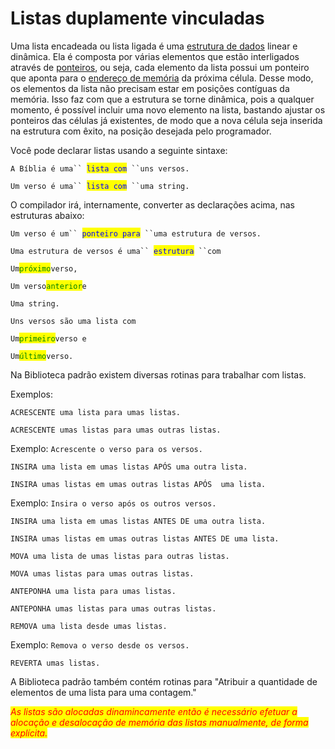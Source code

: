 # Listas duplamente vinculadas

Uma lista encadeada ou lista ligada é uma [estrutura de dados](https://pt.wikipedia.org/wiki/Estrutura\_de\_dados) linear e dinâmica. Ela é composta por várias elementos que estão interligados através de [ponteiros](https://pt.wikipedia.org/wiki/Ponteiro\_\(programa%C3%A7%C3%A3o\)), ou seja, cada elemento da lista possui um ponteiro que aponta para o [endereço de memória](https://pt.wikipedia.org/wiki/Endere%C3%A7o\_\(mem%C3%B3ria\)) da próxima célula. Desse modo, os elementos da lista não precisam estar em posições contíguas da memória. Isso faz com que a estrutura se torne dinâmica, pois a qualquer momento, é possível incluir uma novo elemento na lista, bastando ajustar os ponteiros das células já existentes, de modo que a nova célula seja inserida na estrutura com êxito, na posição desejada pelo programador.

Você pode declarar listas usando a seguinte sintaxe:



`A Bíblia é uma`` `<mark style="color:blue;">`lista com`</mark>` ``uns versos.`

`Um verso é uma`` `<mark style="color:blue;">`lista com`</mark>` ``uma string.`



O compilador irá, internamente, converter as declarações acima, nas estruturas abaixo:

`Um verso é um`` `<mark style="color:blue;">`ponteiro para`</mark>` ``uma estrutura de versos.`

`Uma estrutura de versos é uma`` `<mark style="color:blue;">`estrutura`</mark>` ``com`

&#x20; `Um`<mark style="color:green;">`próximo`</mark>`verso,`

&#x20; `Um verso`<mark style="color:green;">`anterior`</mark>`e`&#x20;

&#x20; `Uma string.`

`Uns versos são uma lista com`

&#x20; `Um`<mark style="color:green;">`primeiro`</mark>`verso e`

&#x20; `Um`<mark style="color:green;">`último`</mark>`verso.`



Na Biblioteca padrão existem diversas rotinas para trabalhar com listas.&#x20;

Exemplos:



`ACRESCENTE uma lista para umas listas.`&#x20;

`ACRESCENTE umas listas para umas outras listas.`&#x20;

Exemplo:  `Acrescente o verso para os versos.`



`INSIRA uma lista em umas listas APÓS uma outra lista.`&#x20;

`INSIRA umas listas em umas outras listas APÓS  uma lista.`&#x20;

Exemplo:  `Insira o verso após os outros versos.`



`INSIRA uma lista em umas listas ANTES DE uma outra lista.`&#x20;

`INSIRA umas listas em umas outras listas ANTES DE uma lista.`&#x20;

`MOVA uma lista de umas listas para outras listas.`&#x20;

`MOVA umas listas para umas outras listas.`&#x20;

`ANTEPONHA uma lista para umas listas.`&#x20;

`ANTEPONHA umas listas para umas outras listas.`&#x20;



`REMOVA uma lista desde umas listas.`&#x20;

Exemplo:  `Remova o verso desde os versos.`



`REVERTA umas listas.`

A Biblioteca padrão também contém rotinas para "Atribuir a quantidade de elementos de uma lista para uma contagem."



_<mark style="color:red;">As listas são alocadas dinamincamente então é necessário efetuar a alocação e desalocação de memória das listas manualmente, de forma explícita.</mark>_

